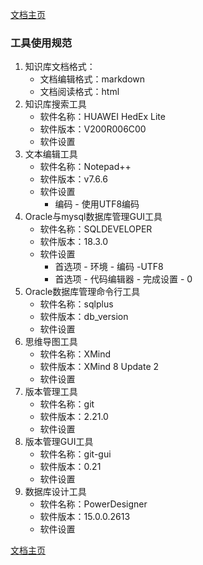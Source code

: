 <link href="../zoe_docs.css" rel="stylesheet" type="text/css" />

[文档主页](../index.html)

###	工具使用规范
1.	知识库文档格式：
	*	文档编辑格式：markdown
	*	文档阅读格式：html
2.	知识库搜索工具
	*	软件名称：HUAWEI HedEx Lite 
	*	软件版本：V200R006C00
	*	软件设置
3. 文本编辑工具
	*	软件名称：Notepad++
	*	软件版本：v7.6.6
	*	软件设置
		*	编码 - 使用UTF8编码
4.	Oracle与mysql数据库管理GUI工具
	*	软件名称：SQLDEVELOPER
	*	软件版本：18.3.0
	*	软件设置
		*	首选项 - 环境 - 编码 -UTF8
		*	首选项 - 代码编辑器 - 完成设置 - 0
5.	Oracle数据库管理命令行工具
	*	软件名称：sqlplus
	*	软件版本：db_version
	*	软件设置
6.	思维导图工具
	*	软件名称：XMind
	*	软件版本：XMind 8 Update 2
	*	软件设置
7.	版本管理工具
	*	软件名称：git
	*	软件版本：2.21.0
	*	软件设置
8.	版本管理GUI工具
	*	软件名称：git-gui
	*	软件版本：0.21
	*	软件设置
9.	数据库设计工具
	*	软件名称：PowerDesigner
	*	软件版本：15.0.0.2613
	*	软件设置



[文档主页](../index.html)